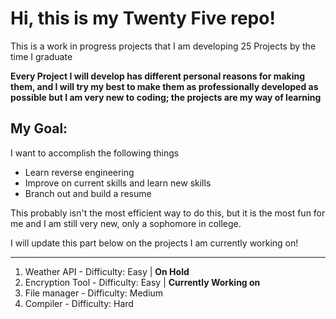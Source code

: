 # Hi, this is my Twenty Five repo!
This is a work in progress projects that I am developing 25 Projects by the time I graduate

**Every Project I will develop has different personal reasons for making them, and I will try my best to make them as professionally developed as possible but I am very new to coding; the projects are my way of learning**

## My Goal:
I want to accomplish the following things
* Learn reverse engineering
* Improve on current skills and learn new skills
* Branch out and build a resume

This probably isn't the most efficient way to do this, but it is the most fun for me and I am still very new, only a sophomore in college.

I will update this part below on the projects I am currently working on!

-------

1. Weather API - Difficulty: Easy |  **On Hold**
2. Encryption Tool -  Difficulty: Easy | **Currently Working on**
3. File manager - Difficulty: Medium
4. Compiler -  Difficulty: Hard